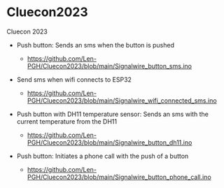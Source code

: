 # Cluecon2023
Cluecon 2023

* Push button:  Sends an sms when the button is pushed
  - https://github.com/Len-PGH/Cluecon2023/blob/main/Signalwire_button_sms.ino

* Send sms when wifi connects to ESP32
  - https://github.com/Len-PGH/Cluecon2023/blob/main/Signalwire_wifi_connected_sms.ino

* Push button with DH11 temperature sensor: Sends an sms with the current temperature from the DH11
  - https://github.com/Len-PGH/Cluecon2023/blob/main/Signalwire_button_dh11.ino

* Push button: Initiates a phone call with the push of a button
  - https://github.com/Len-PGH/Cluecon2023/blob/main/Signalwire_button_phone_call.ino
